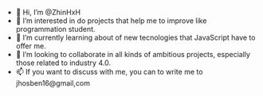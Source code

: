 - 👋 Hi, I’m @ZhinHxH
- 👀 I’m interested in do projects that help me to improve like programmation student.
- 🌱 I’m currently learning about of new tecnologies that JavaScript have to offer me.
- 💞️ I’m looking to collaborate in all kinds of ambitious projects, especially those related to industry 4.0.
- 📫 If you want to discuss with me, you can to write me to jhosben16@gmail,com

<!---
ZhinHxH/ZhinHxH is a ✨ special ✨ repository because its `README.md` (this file) appears on your GitHub profile.
You can click the Preview link to take a look at your changes.
--->
